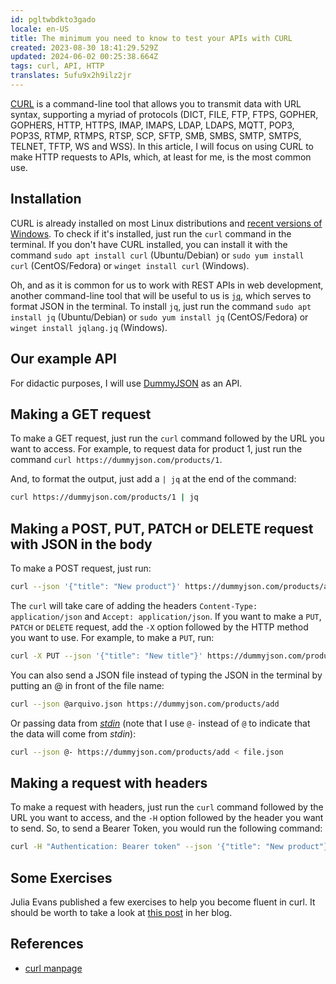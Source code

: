 ```yaml
---
id: pgltwbdkto3gado
locale: en-US
title: The minimum you need to know to test your APIs with CURL
created: 2023-08-30 18:41:29.529Z
updated: 2024-06-02 00:25:38.664Z
tags: curl, API, HTTP
translates: 5ufu9x2h9ilz2jr
---
```

[CURL](https://github.com/curl/curl) is a command-line tool that allows you to transmit data with URL syntax, supporting a myriad of protocols (DICT, FILE, FTP, FTPS, GOPHER, GOPHERS, HTTP, HTTPS, IMAP, IMAPS, LDAP, LDAPS, MQTT, POP3, POP3S, RTMP, RTMPS, RTSP, SCP, SFTP, SMB, SMBS, SMTP, SMTPS, TELNET, TFTP, WS and WSS). In this article, I will focus on using CURL to make HTTP requests to APIs, which, at least for me, is the most common use.

## Installation

CURL is already installed on most Linux distributions and [recent versions of Windows](https://techcommunity.microsoft.com/t5/containers/tar-and-curl-come-to-windows/ba-p/382409). To check if it's installed, just run the `curl` command in the terminal. If you don't have CURL installed, you can install it with the command `sudo apt install curl` (Ubuntu/Debian) or `sudo yum install curl` (CentOS/Fedora) or `winget install curl` (Windows).

Oh, and as it is common for us to work with REST APIs in web development, another command-line tool that will be useful to us is [`jq`](https://jqlang.github.io/jq/), which serves to format JSON in the terminal. To install `jq`, just run the command `sudo apt install jq` (Ubuntu/Debian) or `sudo yum install jq` (CentOS/Fedora) or `winget install jqlang.jq` (Windows).

## Our example API

For didactic purposes, I will use [DummyJSON](https://dummyjson.com/) as an API.

## Making a GET request

To make a GET request, just run the `curl` command followed by the URL you want to access. For example, to request data for product 1, just run the command `curl https://dummyjson.com/products/1`.

And, to format the output, just add a `| jq` at the end of the command:

```bash
curl https://dummyjson.com/products/1 | jq
```

## Making a POST, PUT, PATCH or DELETE request with JSON in the body

To make a POST request, just run:

```bash
curl --json '{"title": "New product"}' https://dummyjson.com/products/add
```

The `curl` will take care of adding the headers `Content-Type: application/json` and `Accept: application/json`. If you want to make a `PUT`, `PATCH` or `DELETE` request, add the `-X` option followed by the HTTP method you want to use. For example, to make a `PUT`, run:

```bash
curl -X PUT --json '{"title": "New title"}' https://dummyjson.com/products/1
```

You can also send a JSON file instead of typing the JSON in the terminal by putting an @ in front of the file name:

```bash
curl --json @arquivo.json https://dummyjson.com/products/add
```

Or passing data from [_stdin_](https://man.archlinux.org/man/stdin.3.en) (note that I use `@-` instead of `@` to indicate that the data will come from _stdin_):

```bash
curl --json @- https://dummyjson.com/products/add < file.json
```

## Making a request with headers

To make a request with headers, just run the `curl` command followed by the URL you want to access, and the `-H` option followed by the header you want to send. So, to send a Bearer Token, you would run the following command:

```bash
curl -H "Authentication: Bearer token" --json '{"title": "New product"}' https://dummyjson.com/products/add
```

## Some Exercises

Julia Evans published a few exercises to help you become fluent in curl. It should be worth to take a look at [this post](https://jvns.ca/blog/2019/08/27/curl-exercises/) in her blog.

## References

- [curl manpage](https://manpages.ubuntu.com/manpages/lunar/en/man1/curl.1.html)

